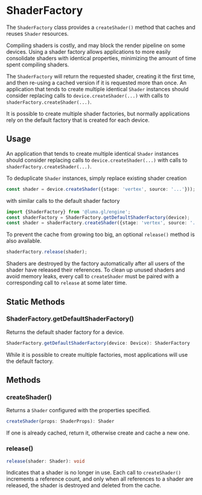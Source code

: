 # ShaderFactory

The `ShaderFactory` class provides a `createShader()` method that caches and reuses `Shader` resources.

Compiling shaders is costly, and may block the render pipeline on some devices. Using a shader factory allows applications to more easily consolidate shaders with identical properties, minimizing the amount of time spent compiling shaders.

The `ShaderFactory` will return the requested shader, creating it the first time, and then re-using a cached version if it is requested more than once. An application that tends to create multiple identical `Shader` instances should consider replacing calls to `device.createShader(...)` with calls to `shaderFactory.createShader(...)`.

It is possible to create multiple shader factories, but normally applications rely on the default factory that is created for each device.

## Usage

An application that tends to create multiple identical `Shader` instances
should consider replacing calls to `device.createShader(...)` with calls to `shaderFactory.createShader(...)`.

To deduplicate `Shader` instances, simply replace existing shader creation

```typescript
const shader = device.createShader({stage: 'vertex', source: '...'}));
```

with similar calls to the default shader factory

```typescript
import {ShaderFactory} from '@luma.gl/engine';
const shaderFactory = ShaderFactory.getDefaultShaderFactory(device);
const shader = shaderFactory.createShader({stage: 'vertex', source: '...'});
```

To prevent the cache from growing too big, an optional `release()` method is also available.

```typescript
shaderFactory.release(shader);
```

Shaders are destroyed by the factory automatically after all users of the shader have released their references. To clean up unused shaders and avoid memory leaks, every call to `createShader` must be paired with a corresponding call to `release` at some later time.

## Static Methods

### ShaderFactory.getDefaultShaderFactory()

Returns the default shader factory for a device.

```typescript
ShaderFactory.getDefaultShaderFactory(device: Device): ShaderFactory
```

While it is possible to create multiple factories, most applications will use the default factory.

## Methods

### createShader()

Returns a `Shader` configured with the properties specified.

```typescript
createShader(props: ShaderProps): Shader
```

If one is already cached, return it, otherwise create and cache a new one.

### release()

```typescript
release(shader: Shader): void
```

Indicates that a shader is no longer in use. Each call to `createShader()` increments a reference count, and only when all references to a shader are released, the shader is destroyed and deleted from the cache.
